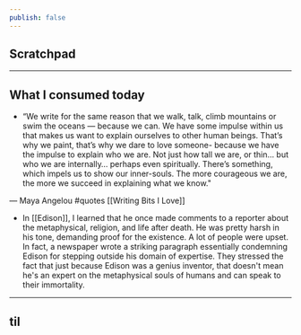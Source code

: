 ```yaml
---
publish: false
---
```


## Scratchpad


***
## What I consumed today

- “We write for the same reason that we walk, talk, climb mountains or swim the oceans — because we can. We have some impulse within us that makes us want to explain ourselves to other human beings. That’s why we paint, that’s why we dare to love someone- because we have the impulse to explain who we are. Not just how tall we are, or thin… but who we are internally… perhaps even spiritually. There’s something, which impels us to show our inner-souls. The more courageous we are, the more we succeed in explaining what we know."

— Maya Angelou #quotes [[Writing Bits I Love]] 

- In [[Edison]], I learned that he once made comments to a reporter about the metaphysical, religion, and life after death. He was pretty harsh in his tone, demanding proof for the existence. A lot of people were upset. In fact, a newspaper wrote a striking paragraph essentially condemning Edison for stepping outside his domain of expertise. They stressed the fact that just because Edison was a genius inventor, that doesn't mean he's an expert on the metaphysical souls of humans and can speak to their immortality. 


***
## til


